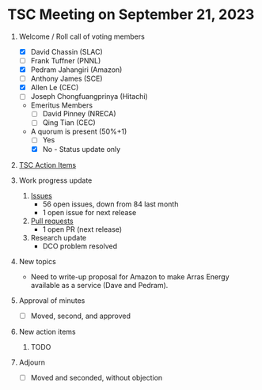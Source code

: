 # TSC Meeting on September 21, 2023

1. Welcome / Roll call of voting members
   - [x] David Chassin (SLAC)
   - [ ] Frank Tuffner (PNNL)
   - [x] Pedram Jahangiri (Amazon)
   - [ ] Anthony James (SCE)
   - [x] Allen Le (CEC)
   - [ ] Joseph Chongfuangprinya (Hitachi)
   
   * Emeritus Members
     - [ ] David Pinney (NRECA)
     - [ ] Qing Tian (CEC)
    
   * A quorum is present (50%+1)
     - [ ] Yes
     - [x] No - Status update only
    
2. [TSC Action Items](https://github.com/orgs/arras-energy/projects/1)

3. Work progress update
   1. [Issues](https://github.com/arras-energy/gridlabd/issues)
      - 56 open issues, down from 84 last month
      - 1 open issue for next release
   3. [Pull requests](https://github.com/arras-energy/gridlabd/pulls)
      - 1 open PR (next release)
   5. Research update
      - DCO problem resolved

4. New topics 
   - Need to write-up proposal for Amazon to make Arras Energy available as a service (Dave and Pedram).

6. Approval of minutes
   - [ ] Moved, second, and approved

7. New action items 
   1. TODO

8. Adjourn
   - [ ] Moved and seconded, without objection
